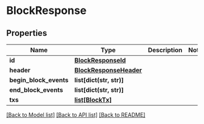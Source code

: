 # BlockResponse

## Properties
Name | Type | Description | Notes
------------ | ------------- | ------------- | -------------
**id** | [**BlockResponseId**](BlockResponseId.md) |  | 
**header** | [**BlockResponseHeader**](BlockResponseHeader.md) |  | 
**begin_block_events** | **list[dict(str, str)]** |  | 
**end_block_events** | **list[dict(str, str)]** |  | 
**txs** | [**list[BlockTx]**](BlockTx.md) |  | 

[[Back to Model list]](../README.md#documentation-for-models) [[Back to API list]](../README.md#documentation-for-api-endpoints) [[Back to README]](../README.md)


